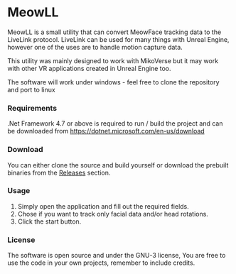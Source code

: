 # MeowLL

MeowLL is a small utility that can convert MeowFace tracking data to the LiveLink protocol. LiveLink can be used for many things with Unreal Engine, however one of the uses are to handle motion capture data.

This utility was mainly designed to work with MikoVerse but it may work with other VR applications created in Unreal Engine too.

The software will work under windows - feel free to clone the repository and port to linux

### Requirements
.Net Framework 4.7 or above is required to run / build the project and can be downloaded from
https://dotnet.microsoft.com/en-us/download

### Download
You can either clone the source and build yourself or download the prebuilt binaries from the [Releases](https://github.com/Ultimationzzz/MeowLL/releases) section.

### Usage
1. Simply open the application and fill out the required fields.
2. Chose if you want to track only facial data and/or head rotations.
3. Click the start button.


### License
The software is open source and under the GNU-3 license, You are free to use the code in your own projects, remember to include credits.